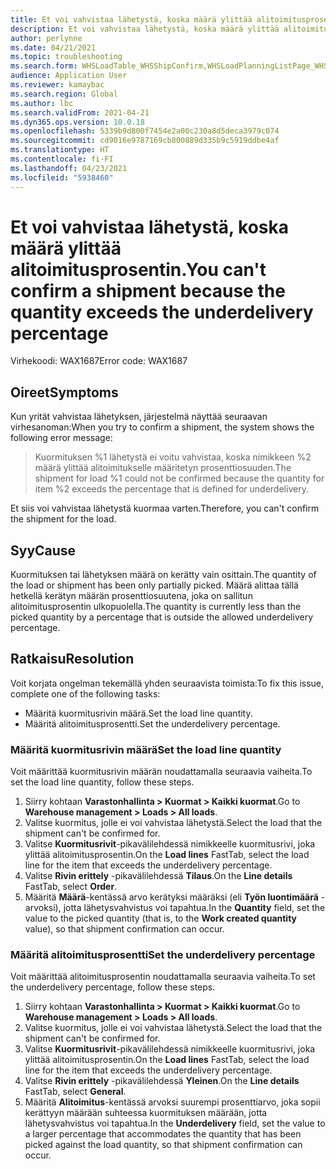 ```yaml
---
title: Et voi vahvistaa lähetystä, koska määrä ylittää alitoimitusprosentin.
description: Et voi vahvistaa lähetystä, koska määrä ylittää alitoimitusprosentin.
author: perlynne
ms.date: 04/21/2021
ms.topic: troubleshooting
ms.search.form: WHSLoadTable_WHSShipConfirm,WHSLoadPlanningListPage_WHSShipConfirm,WHSLoadPlanningWorkbench_WHSShipConfirm,WHSTransportLoad_WHSShipConfirm,WHSShipPlanningListPage_WHSShipConfirm,WHSShipmentDetails_WHSShipConfirm,WHSWorkTable_WHSShipConfirm,WHSWorkTableListPage_WHSShipConfirm,Dialog_WHSOutboundShipConfirmController_WHSOutboundShipConfirm
audience: Application User
ms.reviewer: kamaybac
ms.search.region: Global
ms.author: lbc
ms.search.validFrom: 2021-04-21
ms.dyn365.ops.version: 10.0.18
ms.openlocfilehash: 5339b9d800f7454e2a00c230a8d5deca3979c074
ms.sourcegitcommit: cd9016e9787169cb800889d335b9c5919ddbe4af
ms.translationtype: HT
ms.contentlocale: fi-FI
ms.lasthandoff: 04/23/2021
ms.locfileid: "5938460"
---
```

# <a name="you-cant-confirm-a-shipment-because-the-quantity-exceeds-the-underdelivery-percentage"></a><span data-ttu-id="38cf2-103">Et voi vahvistaa lähetystä, koska määrä ylittää alitoimitusprosentin.</span><span class="sxs-lookup"><span data-stu-id="38cf2-103">You can't confirm a shipment because the quantity exceeds the underdelivery percentage</span></span>

<span data-ttu-id="38cf2-104">Virhekoodi: WAX1687</span><span class="sxs-lookup"><span data-stu-id="38cf2-104">Error code: WAX1687</span></span>

## <a name="symptoms"></a><span data-ttu-id="38cf2-105">Oireet</span><span class="sxs-lookup"><span data-stu-id="38cf2-105">Symptoms</span></span>

<span data-ttu-id="38cf2-106">Kun yrität vahvistaa lähetyksen, järjestelmä näyttää seuraavan virhesanoman:</span><span class="sxs-lookup"><span data-stu-id="38cf2-106">When you try to confirm a shipment, the system shows the following error message:</span></span>

> <span data-ttu-id="38cf2-107">Kuormituksen %1 lähetystä ei voitu vahvistaa, koska nimikkeen %2 määrä ylittää alitoimitukselle määritetyn prosenttiosuuden.</span><span class="sxs-lookup"><span data-stu-id="38cf2-107">The shipment for load %1 could not be confirmed because the quantity for item %2 exceeds the percentage that is defined for underdelivery.</span></span>

<span data-ttu-id="38cf2-108">Et siis voi vahvistaa lähetystä kuormaa varten.</span><span class="sxs-lookup"><span data-stu-id="38cf2-108">Therefore, you can't confirm the shipment for the load.</span></span>

## <a name="cause"></a><span data-ttu-id="38cf2-109">Syy</span><span class="sxs-lookup"><span data-stu-id="38cf2-109">Cause</span></span>

<span data-ttu-id="38cf2-110">Kuormituksen tai lähetyksen määrä on kerätty vain osittain.</span><span class="sxs-lookup"><span data-stu-id="38cf2-110">The quantity of the load or shipment has been only partially picked.</span></span> <span data-ttu-id="38cf2-111">Määrä alittaa tällä hetkellä kerätyn määrän prosenttiosuutena, joka on sallitun alitoimitusprosentin ulkopuolella.</span><span class="sxs-lookup"><span data-stu-id="38cf2-111">The quantity is currently less than the picked quantity by a percentage that is outside the allowed underdelivery percentage.</span></span>

## <a name="resolution"></a><span data-ttu-id="38cf2-112">Ratkaisu</span><span class="sxs-lookup"><span data-stu-id="38cf2-112">Resolution</span></span>

<span data-ttu-id="38cf2-113">Voit korjata ongelman tekemällä yhden seuraavista toimista:</span><span class="sxs-lookup"><span data-stu-id="38cf2-113">To fix this issue, complete one of the following tasks:</span></span>

- <span data-ttu-id="38cf2-114">Määritä kuormitusrivin määrä.</span><span class="sxs-lookup"><span data-stu-id="38cf2-114">Set the load line quantity.</span></span>
- <span data-ttu-id="38cf2-115">Määritä alitoimitusprosentti.</span><span class="sxs-lookup"><span data-stu-id="38cf2-115">Set the underdelivery percentage.</span></span>

### <a name="set-the-load-line-quantity"></a><span data-ttu-id="38cf2-116">Määritä kuormitusrivin määrä</span><span class="sxs-lookup"><span data-stu-id="38cf2-116">Set the load line quantity</span></span>

<span data-ttu-id="38cf2-117">Voit määrittää kuormitusrivin määrän noudattamalla seuraavia vaiheita.</span><span class="sxs-lookup"><span data-stu-id="38cf2-117">To set the load line quantity, follow these steps.</span></span>

1. <span data-ttu-id="38cf2-118">Siirry kohtaan **Varastonhallinta \> Kuormat \> Kaikki kuormat**.</span><span class="sxs-lookup"><span data-stu-id="38cf2-118">Go to **Warehouse management \> Loads \> All loads**.</span></span>
1. <span data-ttu-id="38cf2-119">Valitse kuormitus, jolle ei voi vahvistaa lähetystä.</span><span class="sxs-lookup"><span data-stu-id="38cf2-119">Select the load that the shipment can't be confirmed for.</span></span>
1. <span data-ttu-id="38cf2-120">Valitse **Kuormitusrivit**-pikavälilehdessä nimikkeelle kuormitusrivi, joka ylittää alitoimitusprosentin.</span><span class="sxs-lookup"><span data-stu-id="38cf2-120">On the **Load lines** FastTab, select the load line for the item that exceeds the underdelivery percentage.</span></span>
1. <span data-ttu-id="38cf2-121">Valitse **Rivin erittely** -pikavälilehdessä **Tilaus**.</span><span class="sxs-lookup"><span data-stu-id="38cf2-121">On the **Line details** FastTab, select **Order**.</span></span>
1. <span data-ttu-id="38cf2-122">Määritä **Määrä**-kentässä arvo kerätyksi määräksi (eli **Työn luontimäärä** -arvoksi), jotta lähetysvahvistus voi tapahtua.</span><span class="sxs-lookup"><span data-stu-id="38cf2-122">In the **Quantity** field, set the value to the picked quantity (that is, to the **Work created quantity** value), so that shipment confirmation can occur.</span></span>

### <a name="set-the-underdelivery-percentage"></a><span data-ttu-id="38cf2-123">Määritä alitoimitusprosentti</span><span class="sxs-lookup"><span data-stu-id="38cf2-123">Set the underdelivery percentage</span></span>

<span data-ttu-id="38cf2-124">Voit määrittää alitoimitusprosentin noudattamalla seuraavia vaiheita.</span><span class="sxs-lookup"><span data-stu-id="38cf2-124">To set the underdelivery percentage, follow these steps.</span></span>

1. <span data-ttu-id="38cf2-125">Siirry kohtaan **Varastonhallinta \> Kuormat \> Kaikki kuormat**.</span><span class="sxs-lookup"><span data-stu-id="38cf2-125">Go to **Warehouse management \> Loads \> All loads**.</span></span>
1. <span data-ttu-id="38cf2-126">Valitse kuormitus, jolle ei voi vahvistaa lähetystä.</span><span class="sxs-lookup"><span data-stu-id="38cf2-126">Select the load that the shipment can't be confirmed for.</span></span>
1. <span data-ttu-id="38cf2-127">Valitse **Kuormitusrivit**-pikavälilehdessä nimikkeelle kuormitusrivi, joka ylittää alitoimitusprosentin.</span><span class="sxs-lookup"><span data-stu-id="38cf2-127">On the **Load lines** FastTab, select the load line for the item that exceeds the underdelivery percentage.</span></span>
1. <span data-ttu-id="38cf2-128">Valitse **Rivin erittely** -pikavälilehdessä **Yleinen**.</span><span class="sxs-lookup"><span data-stu-id="38cf2-128">On the **Line details** FastTab, select **General**.</span></span>
1. <span data-ttu-id="38cf2-129">Määritä **Alitoimitus**-kentässä arvoksi suurempi prosenttiarvo, joka sopii kerättyyn määrään suhteessa kuormituksen määrään, jotta lähetysvahvistus voi tapahtua.</span><span class="sxs-lookup"><span data-stu-id="38cf2-129">In the **Underdelivery** field, set the value to a larger percentage that accommodates the quantity that has been picked against the load quantity, so that shipment confirmation can occur.</span></span>
